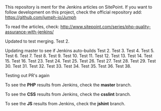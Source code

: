This repository is ment for the Jenkins articles on SitePoint. If you want to follow development on this project, check the official repository add: https://github.com/jumph-io/Jumph

To read the articles, check: http://www.sitepoint.com/series/php-quality-assurance-with-jenkins/

Updated to test merging.
Test 2.

Updating master to see if Jenkins auto-builds
Test 2.
Test 3.
Test 4.
Test 5.
Test 6.
Test 7.
Test 8.
Test 9.
Test 10.
Test 11.
Test 12.
Test 13.
Test 14.
Test 15.
Test 16.
Test 23.
Test 24.
Test 25.
Test 26.
Test 27.
Test 28.
Test 29.
Test 30.
Test 31.
Test 32.
Test 33.
Test 34.
Test 35.
Test 36.
Test 38.

Testing out PR's again

To see the **PHP** results from Jenkins, check the **master** branch.

To see the **CSS** results from Jenkins, check the **csslint** branch.

To see the **JS** results from Jenkins, check the **jshint** branch.
